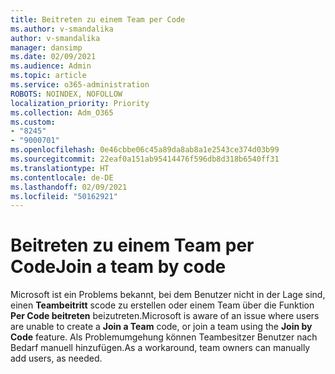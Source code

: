 ```yaml
---
title: Beitreten zu einem Team per Code
ms.author: v-smandalika
author: v-smandalika
manager: dansimp
ms.date: 02/09/2021
ms.audience: Admin
ms.topic: article
ms.service: o365-administration
ROBOTS: NOINDEX, NOFOLLOW
localization_priority: Priority
ms.collection: Adm_O365
ms.custom:
- "8245"
- "9000701"
ms.openlocfilehash: 0e46cbbe06c45a89da8ab8a1e2543ce374d03b99
ms.sourcegitcommit: 22eaf0a151ab95414476f596db8d318b6540ff31
ms.translationtype: HT
ms.contentlocale: de-DE
ms.lasthandoff: 02/09/2021
ms.locfileid: "50162921"
---
```

# <a name="join-a-team-by-code"></a><span data-ttu-id="9c311-102">Beitreten zu einem Team per Code</span><span class="sxs-lookup"><span data-stu-id="9c311-102">Join a team by code</span></span>

<span data-ttu-id="9c311-103">Microsoft ist ein Problems bekannt, bei dem Benutzer nicht in der Lage sind, einen **Teambeitritt** scode zu erstellen oder einem Team über die Funktion **Per Code beitreten** beizutreten.</span><span class="sxs-lookup"><span data-stu-id="9c311-103">Microsoft is aware of an issue where users are unable to create a **Join a Team** code, or join a team using the **Join by Code** feature.</span></span> <span data-ttu-id="9c311-104">Als Problemumgehung können Teambesitzer Benutzer nach Bedarf manuell hinzufügen.</span><span class="sxs-lookup"><span data-stu-id="9c311-104">As a workaround, team owners can manually add users, as needed.</span></span>